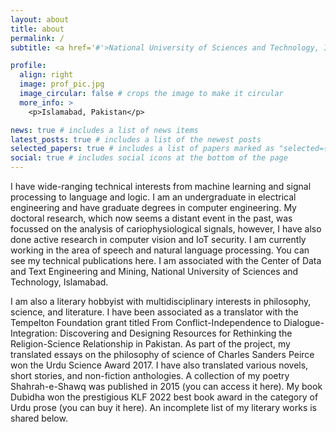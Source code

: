 ```yaml
---
layout: about
title: about
permalink: /
subtitle: <a href='#'>National University of Sciences and Technology, Islamabad, Pakistan</a>

profile:
  align: right
  image: prof_pic.jpg
  image_circular: false # crops the image to make it circular
  more_info: >
    <p>Islamabad, Pakistan</p>

news: true # includes a list of news items
latest_posts: true # includes a list of the newest posts
selected_papers: true # includes a list of papers marked as "selected={true}"
social: true # includes social icons at the bottom of the page
---
```


I have wide-ranging technical interests from machine learning and signal processing to language and logic. I am an undergraduate in electrical engineering and have graduate degrees in computer engineering. My doctoral research, which now seems a distant event in the past, was focussed on the analysis of cariophysiological signals, however, I have also done active research in computer vision and IoT security. I am currently working in the area of speech and natural language processing. You can see my technical publications here. I am associated with the Center of Data and Text Engineering and Mining, National University of Sciences and Technology, Islamabad. 

I am also a literary hobbyist with multidisciplinary interests in philosophy, science, and literature. I have been associated as a translator with the Tempelton Foundation grant titled From Conflict-Independence to Dialogue-Integration: Discovering and Designing Resources for Rethinking the Religion-Science Relationship in Pakistan. As part of the project, my translated essays on the philosophy of science of Charles Sanders Peirce won the Urdu Science Award 2017. I have also translated various novels, short stories, and non-fiction anthologies. A collection of my poetry Shahrah-e-Shawq was published in 2015 (you can access it here). My book Dubidha won the prestigious KLF 2022 best book award in the category of Urdu prose (you can buy it here). An incomplete list of my literary works is shared below.
